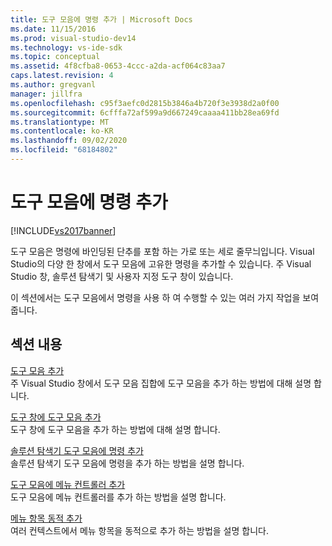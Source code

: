 ```yaml
---
title: 도구 모음에 명령 추가 | Microsoft Docs
ms.date: 11/15/2016
ms.prod: visual-studio-dev14
ms.technology: vs-ide-sdk
ms.topic: conceptual
ms.assetid: 4f8cfba8-0653-4ccc-a2da-acf064c83aa7
caps.latest.revision: 4
ms.author: gregvanl
manager: jillfra
ms.openlocfilehash: c95f3aefc0d2815b3846a4b720f3e3938d2a0f00
ms.sourcegitcommit: 6cfffa72af599a9d667249caaaa411bb28ea69fd
ms.translationtype: MT
ms.contentlocale: ko-KR
ms.lasthandoff: 09/02/2020
ms.locfileid: "68184802"
---
```

# <a name="adding-commands-to-toolbars"></a>도구 모음에 명령 추가
[!INCLUDE[vs2017banner](../includes/vs2017banner.md)]

도구 모음은 명령에 바인딩된 단추를 포함 하는 가로 또는 세로 줄무늬입니다. Visual Studio의 다양 한 창에서 도구 모음에 고유한 명령을 추가할 수 있습니다. 주 Visual Studio 창, 솔루션 탐색기 및 사용자 지정 도구 창이 있습니다.  
  
 이 섹션에서는 도구 모음에서 명령을 사용 하 여 수행할 수 있는 여러 가지 작업을 보여 줍니다.  
  
## <a name="in-this-section"></a>섹션 내용  
 [도구 모음 추가](../extensibility/adding-a-toolbar.md)  
 주 Visual Studio 창에서 도구 모음 집합에 도구 모음을 추가 하는 방법에 대해 설명 합니다.  
  
 [도구 창에 도구 모음 추가](../extensibility/adding-a-toolbar-to-a-tool-window.md)  
 도구 창에 도구 모음을 추가 하는 방법에 대해 설명 합니다.  
  
 [솔루션 탐색기 도구 모음에 명령 추가](../extensibility/adding-a-command-to-the-solution-explorer-toolbar.md)  
 솔루션 탐색기 도구 모음에 명령을 추가 하는 방법을 설명 합니다.  
  
 [도구 모음에 메뉴 컨트롤러 추가](../extensibility/adding-a-menu-controller-to-a-toolbar.md)  
 도구 모음에 메뉴 컨트롤러를 추가 하는 방법을 설명 합니다.  
  
 [메뉴 항목 동적 추가](../extensibility/dynamically-adding-menu-items.md)  
 여러 컨텍스트에서 메뉴 항목을 동적으로 추가 하는 방법을 설명 합니다.
